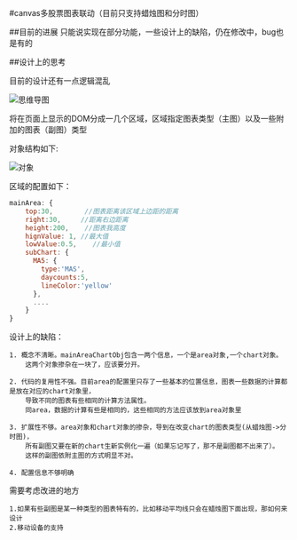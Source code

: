 #canvas多股票图表联动（目前只支持蜡烛图和分时图）

##目前的进展
  只能说实现在部分功能，一些设计上的缺陷，仍在修改中，bug也是有的
  
##设计上的思考

目前的设计还有一点逻辑混乱

![思维导图][1]

将在页面上显示的DOM分成一几个区域，区域指定图表类型（主图）以及一些附加的图表（副图）类型

对象结构如下:

![对象][2]

区域的配置如下：

```javascript
mainArea: {
    top:30,        //图表距离该区域上边距的距离
    right:30,     //距离右边距离
    height:200,    //图表我高度
    hignValue: 1, //最大值
    lowValue:0.5,    //最小值
    subChart: {
      MA5: {
        type:'MAS',
        daycounts:5,
        lineColor:'yellow'
      },
      ....
    }
}
```

设计上的缺陷：
    
    1. 概念不清晰。mainAreaChartObj包含一两个信息，一个是area对象,一个chart对象。
        这两个对象掺杂在一块了，应该要分开。
        
    2. 代码的复用性不强。目前area的配置里只存了一些基本的位置信息，图表一些数据的计算都是放在对应的chart对象里，
        导致不同的图表有些相同的计算方法属性。
        同area，数据的计算有些是相同的，这些相同的方法应该放到area对象里
        
    3. 扩展性不够。area对象和chart对象的掺杂，导到在改变chart的图表类型(从蜡烛图->分时图)，
        所有副图又要在新的chart生新实例化一遍（如果忘记写了，那不是副图都不出来了）。
        这样的副图依附主图的方式明显不对。
        
    4. 配置信息不够明确
    
需要考虑改进的地方
    
    1.如果有些副图是某一种类型的图表特有的，比如移动平均线只会在蜡烛图下面出现，那如何来设计
    2.移动设备的支持



  [1]: http://7xl0gm.com1.z0.glb.clouddn.com/oldMap.png
  [2]: http://7xl0gm.com1.z0.glb.clouddn.com/data-instructor.png
